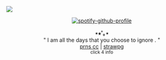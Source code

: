 </div
<div align="center">

![](https://komarev.com/ghpvc/?username=spiritualmutt&abbreviated=true&color=green&label=✧+,+)

</div>
<div align="center">

[![spotify-github-profile](https://spotify-github-profile.kittinanx.com/api/view?uid=31mc5dbs4bh6qyye5trc4h765lzq&cover_image=true&theme=natemoo-re&show_offline=false&background_color=121212&interchange=false&bar_color=73ff00&bar_color_cover=false)](https://github.com/kittinan/spotify-github-profile)
</div>
<p align="center">
  <b>⋆⭒˚｡⋆</b><br>
" I am all the days that you choose to ignore . " <br/>
  <a href="https://pronouns.cc/@thursdayangel">prns cc</a> |
  <a href="#">strawpg</a> <br/>
<sub>click 4 info</sub>


